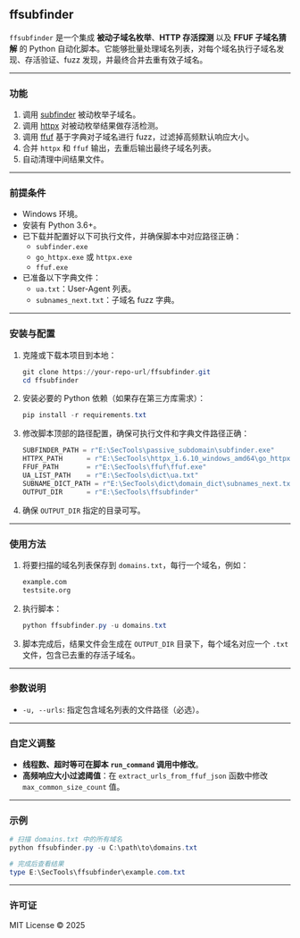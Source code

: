 ## ffsubfinder

`ffsubfinder` 是一个集成 **被动子域名枚举**、**HTTP 存活探测** 以及 **FFUF 子域名猜解** 的 Python 自动化脚本。它能够批量处理域名列表，对每个域名执行子域名发现、存活验证、fuzz 发现，并最终合并去重有效子域名。

------

### 功能

1. 调用 [subfinder](https://github.com/projectdiscovery/subfinder) 被动枚举子域名。
2. 调用 [httpx](https://github.com/projectdiscovery/httpx) 对被动枚举结果做存活检测。
3. 调用 [ffuf](https://github.com/ffuf/ffuf) 基于字典对子域名进行 fuzz，过滤掉高频默认响应大小。
4. 合并 `httpx` 和 `ffuf` 输出，去重后输出最终子域名列表。
5. 自动清理中间结果文件。

------

### 前提条件

- Windows 环境。
- 安装有 Python 3.6+。
- 已下载并配置好以下可执行文件，并确保脚本中对应路径正确：
  - `subfinder.exe`
  - `go_httpx.exe` 或 `httpx.exe`
  - `ffuf.exe`
- 已准备以下字典文件：
  - `ua.txt`：User-Agent 列表。
  - `subnames_next.txt`：子域名 fuzz 字典。

------

### 安装与配置

1. 克隆或下载本项目到本地：

   ```powershell
   git clone https://your-repo-url/ffsubfinder.git
   cd ffsubfinder
   ```

2. 安装必要的 Python 依赖（如果存在第三方库需求）：

   ```powershell
   pip install -r requirements.txt
   ```

3. 修改脚本顶部的路径配置，确保可执行文件和字典文件路径正确：

   ```python
   SUBFINDER_PATH = r"E:\SecTools\passive_subdomain\subfinder.exe"
   HTTPX_PATH      = r"E:\SecTools\httpx_1.6.10_windows_amd64\go_httpx.exe"
   FFUF_PATH       = r"E:\SecTools\ffuf\ffuf.exe"
   UA_LIST_PATH    = r"E:\SecTools\dict\ua.txt"
   SUBNAME_DICT_PATH = r"E:\SecTools\dict\domain_dict\subnames_next.txt"
   OUTPUT_DIR      = r"E:\SecTools\ffsubfinder"
   ```

4. 确保 `OUTPUT_DIR` 指定的目录可写。

------

### 使用方法

1. 将要扫描的域名列表保存到 `domains.txt`，每行一个域名，例如：

   ```txt
   example.com
   testsite.org
   ```

2. 执行脚本：

   ```powershell
   python ffsubfinder.py -u domains.txt
   ```

3. 脚本完成后，结果文件会生成在 `OUTPUT_DIR` 目录下，每个域名对应一个 `.txt` 文件，包含已去重的存活子域名。

------

### 参数说明

- `-u, --urls`: 指定包含域名列表的文件路径（必选）。

------

### 自定义调整

- **线程数、超时等可在脚本 `run_command` 调用中修改**。
- **高频响应大小过滤阈值**：在 `extract_urls_from_ffuf_json` 函数中修改 `max_common_size_count` 值。

------

### 示例

```powershell
# 扫描 domains.txt 中的所有域名
python ffsubfinder.py -u C:\path\to\domains.txt

# 完成后查看结果
type E:\SecTools\ffsubfinder\example.com.txt
```

------

### 许可证

MIT License © 2025